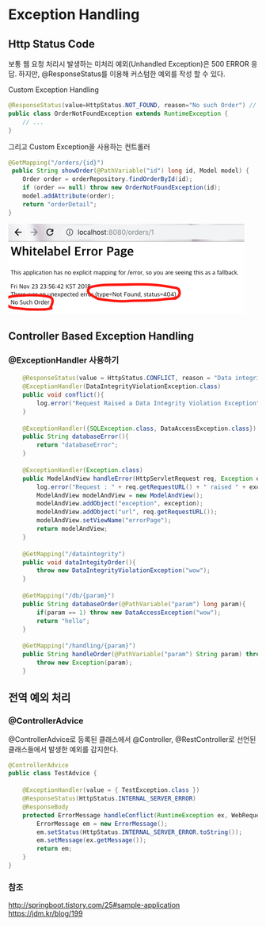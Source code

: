 # Exception Handling

## Http Status Code

보통 웹 요청 처리시 발생하는 미처리 예외(Unhandled Exception)은 500 ERROR 응답. 
하지만, @ResponseStatus를 이용해 커스텀한 예외를 작성 할 수 있다.


Custom Exception Handling
```java
@ResponseStatus(value=HttpStatus.NOT_FOUND, reason="No such Order") // 404 
public class OrderNotFoundException extends RuntimeException { 
    // ... 
}

```

그리고 Custom Exception을 사용하는 컨트롤러
```java
@GetMapping("/orders/{id}")
 public String showOrder(@PathVariable("id") long id, Model model) {  
    Order order = orderRepository.findOrderById(id); 
    if (order == null) throw new OrderNotFoundException(id); 
    model.addAttribute(order); 
    return "orderDetail"; 
}
```

![1](imgs/1.png)

## Controller Based Exception Handling

### @ExceptionHandler 사용하기

```java
    @ResponseStatus(value = HttpStatus.CONFLICT, reason = "Data integrity violation")
    @ExceptionHandler(DataIntegrityViolationException.class)
    public void conflict(){
        log.error("Request Raised a Data Integrity Violation Exception");
    }

    @ExceptionHandler({SQLException.class, DataAccessException.class})
    public String databaseError(){
        return "databaseError";
    }

    @ExceptionHandler(Exception.class)
    public ModelAndView handleError(HttpServletRequest req, Exception exception){
        log.error("Request : " + req.getRequestURL() + " raised " + exception);
        ModelAndView modelAndView = new ModelAndView();
        modelAndView.addObject("exception", exception);
        modelAndView.addObject("url", req.getRequestURL());
        modelAndView.setViewName("errorPage");
        return modelAndView;
    }

    @GetMapping("/dataintegrity")
    public void dataIntegityOrder(){
        throw new DataIntegrityViolationException("wow");
    }

    @GetMapping("/db/{param}")
    public String databaseOrder(@PathVariable("param") long param){
        if(param == 1) throw new DataAccessException("wow");
        return "hello";
    }

    @GetMapping("/handling/{param}")
    public String handleOrder(@PathVariable("param") String param) throws Exception {
        throw new Exception(param);
    }
```

## 전역 예외 처리

### @ControllerAdvice
@ControllerAdvice로 등록된 클래스에서 @Controller, @RestController로 선언된 클래스들에서 발생한 예외를 감지한다.

```java
@ControllerAdvice
public class TestAdvice {

    @ExceptionHandler(value = { TestException.class })
    @ResponseStatus(HttpStatus.INTERNAL_SERVER_ERROR)
    @ResponseBody
    protected ErrorMessage handleConflict(RuntimeException ex, WebRequest request) {
    	ErrorMessage em = new ErrorMessage();
    	em.setStatus(HttpStatus.INTERNAL_SERVER_ERROR.toString());
    	em.setMessage(ex.getMessage());
        return em;
    }
}
``` 

### 참조

http://springboot.tistory.com/25#sample-application
<br/>
https://jdm.kr/blog/199
